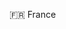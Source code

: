 🇫🇷 France
<!---
I am a law student based in France with an interest in technology, finance, and politics. In addition to my studies, I am currently learning to develop in Java, with a focus on video game development, managing databases in MySQL, and setting up dedicated server hosting.

I am also a political consultant for a conservative party, where I help with social media communication to promote audience growth.

Outside of my academic and political pursuits, I am a passionate investor, always on the lookout for new opportunities to grow my wealth. I have completed courses on financial analysis and have invested in both stocks and startups.

Feel free to contact me at maelpapailhou@gmail.com or follow me on Instagram @maelpapailhou.


- 👋 Hi, I’m @maelpapailhou
- 👀 I’m interested in ...
- 🌱 I’m currently learning ...
- 💞️ I’m looking to collaborate on ...
- 📫 How to reach me ...



maelpapailhou/maelpapailhou is a ✨ special ✨ repository because its `README.md` (this file) appears on your GitHub profile.
You can click the Preview link to take a look at your changes.
--->

